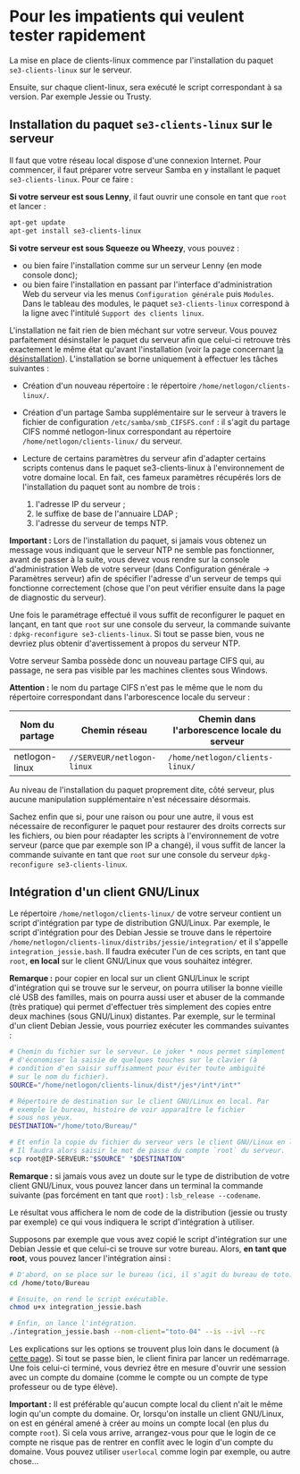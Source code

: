 # Pour les impatients qui veulent tester rapidement

La mise en place de clients-linux commence par l'installation
du paquet `se3-clients-linux` sur le serveur.

Ensuite, sur chaque client-linux, sera exécuté le script correspondant
à sa version. Par exemple Jessie ou Trusty.

## Installation du paquet `se3-clients-linux` sur le serveur

Il faut que votre réseau local dispose d'une connexion
Internet. Pour commencer, il faut préparer votre serveur
Samba en y installant le paquet `se3-clients-linux`. Pour ce
faire :

**Si votre serveur est sous Lenny**, il faut ouvrir une
console en tant que `root` et lancer :

```sh
apt-get update
apt-get install se3-clients-linux
```

**Si votre serveur est sous Squeeze ou Wheezy**, vous pouvez :

* ou bien faire l'installation comme sur un serveur Lenny
(en mode console donc);
* ou bien faire l'installation en passant par l'interface
d'administration Web du serveur via les menus `Configuration
générale` puis `Modules`. Dans le tableau des modules, le
paquet `se3-clients-linux` correspond à la ligne avec
l'intitulé `Support des clients linux`.

L'installation ne fait rien de bien méchant sur votre
serveur. Vous pouvez parfaitement désinstaller le paquet du
serveur afin que celui-ci retrouve très exactement le même
état qu'avant l'installation (voir la page concernant
[la désinstallation](desinstall_reinstall_paquet.md)).
L'installation se borne uniquement à effectuer les tâches
suivantes :

* Création d'un nouveau répertoire : le répertoire
`/home/netlogon/clients-linux/`.

* Création d'un partage Samba supplémentaire sur le serveur à
travers le fichier de configuration `/etc/samba/smb_CIFSFS.conf` : il
s'agit du partage CIFS nommé  netlogon-linux correspondant au
répertoire `/home/netlogon/clients-linux/` du serveur.

* Lecture de certains paramètres du serveur afin d'adapter certains
scripts contenus dans le paquet se3-clients-linux à l'environnement
de votre domaine local. En fait, ces fameux paramètres récupérés lors
de l'installation du paquet sont au nombre de trois :

    1. l'adresse IP du serveur ;
    2. le suffixe de base de l'annuaire LDAP ;
    3. l'adresse du serveur de temps NTP.

**Important :** Lors de l'installation du paquet, si jamais
vous obtenez un message vous indiquant que le serveur NTP ne
semble pas fonctionner, avant de passer à la suite, vous
devez vous rendre sur la console d'administration Web de
votre serveur (dans Configuration générale → Paramètres
serveur) afin de spécifier l'adresse d'un serveur de temps
qui fonctionne correctement (chose que l'on peut vérifier
ensuite dans la page de diagnostic du serveur).

Une fois le paramétrage effectué il vous suffit de reconfigurer
le paquet en lançant, en tant que `root` sur une console du
serveur, la commande suivante : `dpkg-reconfigure se3-clients-linux`.
Si tout se passe bien, vous ne devriez plus obtenir
d'avertissement à propos du serveur NTP.

Votre serveur Samba possède donc un nouveau partage CIFS
qui, au passage, ne sera pas visible par les machines
clientes sous Windows.

**Attention :** le nom du partage CIFS n'est pas le même que
le nom du répertoire correspondant dans l'arborescence locale
du serveur :

Nom du partage | Chemin réseau              | Chemin dans l'arborescence locale du serveur
---------------|----------------------------|---------------------------------------------
netlogon-linux | `//SERVEUR/netlogon-linux` | `/home/netlogon/clients-linux/`

Au niveau de l'installation du paquet proprement dite, côté
serveur, plus aucune manipulation supplémentaire n'est
nécessaire désormais.

Sachez enfin que si, pour une raison ou pour une autre, il
vous est nécessaire de reconfigurer le paquet pour restaurer
des droits corrects sur les fichiers, ou bien pour réadapter
les scripts à l'environnement de votre serveur (parce que
par exemple son IP a changé), il vous suffit de lancer la
commande suivante en tant que `root` sur une console du serveur
`dpkg-reconfigure se3-clients-linux`.

## Intégration d'un client GNU/Linux

Le répertoire `/home/netlogon/clients-linux/` de votre
serveur contient un script d'intégration par type de
distribution GNU/Linux. Par exemple, le script d'intégration
pour des Debian Jessie se trouve dans le répertoire
`/home/netlogon/clients-linux/distribs/jessie/integration/`
et il s'appelle `integration_jessie.bash`. Il faudra
exécuter l'un de ces scripts, en tant que `root`, **en
local** sur le client GNU/Linux que vous souhaitez intégrer.

**Remarque :** pour copier en local sur un client GNU/Linux
le script d'intégration qui se trouve sur le serveur, on
pourra utiliser la bonne vieille clé USB des familles, mais
on pourra aussi user et abuser de la commande (très
pratique) qui permet d'effectuer très simplement des copies
entre deux machines (sous GNU/Linux) distantes. Par exemple,
sur le terminal d'un client Debian Jessie, vous pourriez
exécuter les commandes suivantes :

```sh
# Chemin du fichier sur le serveur. Le joker * nous permet simplement 
# d'économiser la saisie de quelques touches sur le clavier (à
# condition d'en saisir suffisamment pour éviter toute ambiguïté 
# sur le nom du fichier).
SOURCE="/home/netlogon/clients-linux/dist*/jes*/int*/int*"

# Répertoire de destination sur le client GNU/Linux en local. Par
# exemple le bureau, histoire de voir apparaître le fichier
# sous nos yeux.
DESTINATION="/home/toto/Bureau/"

# Et enfin la copie du fichier du serveur vers le client GNU/Linux en local.
# Il faudra alors saisir le mot de passe du compte `root` du serveur.
scp root@IP-SERVEUR:"$SOURCE" "$DESTINATION"
```

**Remarque :** si jamais vous avez un doute sur le type de
distribution de votre client GNU/Linux, vous pouvez lancer
dans un terminal la commande suivante (pas forcément en tant
que `root`) : `lsb_release --codename`.

Le résultat vous affichera le nom de code de la distribution
(jessie ou trusty par exemple) ce qui vous indiquera le script
d'intégration à utiliser.

Supposons par exemple que vous avez copié le script
d'intégration sur une Debian Jessie et que celui-ci se
trouve sur votre bureau. Alors, **en tant que root**, vous
pouvez lancer l'intégration ainsi :

```sh
# D'abord, on se place sur le bureau (ici, il s'agit du bureau de toto).
cd /home/toto/Bureau

# Ensuite, on rend le script exécutable.
chmod u+x integration_jessie.bash

# Enfin, on lance l'intégration.
./integration_jessie.bash --nom-client="toto-04" --is --ivl --rc
```

Les explications sur les options se trouvent plus loin dans
le document (à [cette page](options_scripts.md)). Si
tout se passe bien, le client finira par lancer un
redémarrage. Une fois celui-ci terminé, vous devriez être en
mesure d'ouvrir une session avec un compte du domaine (comme
le compte ou un compte de type professeur ou de type élève).

**Important :** Il est préférable qu'aucun compte local du
client n'ait le même login qu'un compte du domaine. Or,
lorsqu'on installe un client GNU/Linux, on est en général
amené à créer au moins un compte local (en plus du compte
`root`). Si cela vous arrive, arrangez-vous pour que le
login de ce compte ne risque pas de rentrer en conflit avec
le login d'un compte du domaine. Vous pouvez utiliser
`userlocal` comme login par exemple, ou autre chose…


